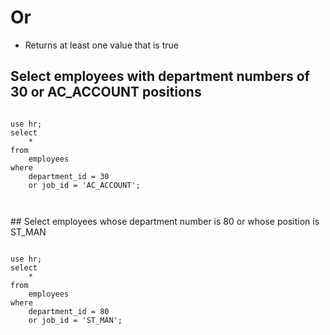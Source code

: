 # Or
- Returns at least one value that is true

## Select employees with department numbers of 30 or AC_ACCOUNT positions
<pre>
<code>
use hr;
select
	*
from
	employees
where
	department_id = 30
	or job_id = 'AC_ACCOUNT';
</pre>
</code>
## Select employees whose department number is 80 or whose position is ST_MAN
<pre>
<code>
use hr;
select
	*
from
	employees
where
	department_id = 80
	or job_id = 'ST_MAN';
</pre>
</code>
